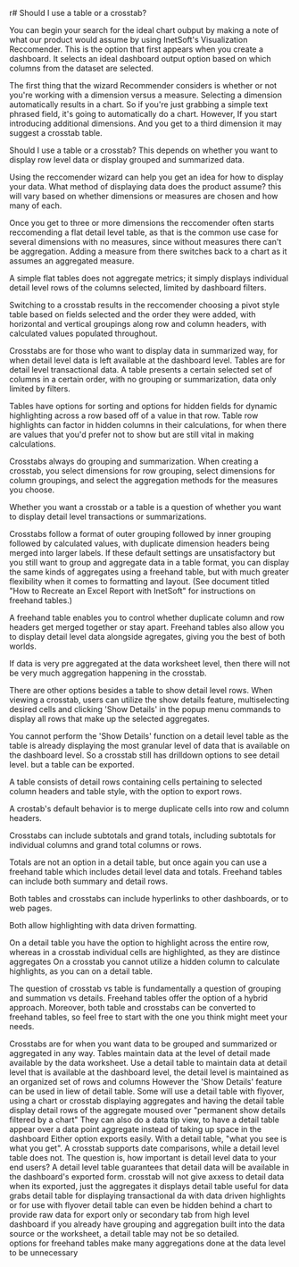 r# Should I use a table or a crosstab?

 You can begin your search for the ideal chart oubput by making a note of what our product would assume by using InetSoft's Visualization Reccomender. This is the option that first appears when you create a dashboard. It selects an ideal dashboard output option based on which columns from the dataset are selected. 
 
 The first thing that the wizard Recommender considers is whether or not you're working with a dimension versus a measure. Selecting a dimension automatically results in a chart. So if you're just grabbing a simple text phrased field, it's going to automatically do a chart. However, If you start introducing additional dimensions. And you get to a third dimension it may suggest a crosstab table.


Should I use a table or a crosstab? This depends on whether you want to display row level data or display grouped and summarized data.

Using the reccomender wizard can help you get an idea for how to display your data. What method of displaying data does the product assume? this will vary based on whether dimensions or measures are chosen and how many of each.

Once you get to three or more dimensions the reccomender often starts reccomending a flat detail level table, as that is the common use case for several dimensions with no measures, since without measures there can't be aggregation. Adding a measure from there switches back to a chart as it assumes an aggregated measure.

A simple flat tables does not aggregate metrics; it simply displays individual detail level rows of the columns selected, limited by dashboard filters.

Switching to a crosstab results in the reccomender choosing a pivot style table based on fields selected and the order they were added, 
with horizontal and vertical groupings along row and column headers, with calculated values populated throughout.

Crosstabs are for those who want to display data in summarized way, for when detail level data is left available at the dashboard level.
Tables are for detail level transactional data. A table presents a certain selected set of columns in a certain order, with no grouping or summarization, data only limited by filters.

Tables have options for sorting and options for hidden fields for dynamic highlighting across a row based off of a value in that row. Table row highlights can factor in hidden columns in their calculations, for when there are values that you'd prefer not to show but are still vital in making calculations.

Crosstabs always do grouping and summarization. When creating a crosstab, you select dimensions for row grouping, select dimensions for column groupings, and select the aggregation methods for the measures you choose.

Whether you want a crosstab or a table is a question of whether you want to display detail level transactions or summarizations.

Crosstabs follow a format of outer grouping followed by inner grouping  followed by calculated values,  with duplicate dimension headers being merged into larger labels. If these default settings are unsatisfactory but you still want to group and aggregate data in a table format, you can display the same kinds of aggregates using a freehand table, but with much greater flexibility when it comes to formatting and layout. (See document titled "How to Recreate an Excel Report with InetSoft" for instructions on freehand tables.)

A freehand table enables you to control whether duplicate column and row headers get merged together or stay apart. Freehand tables also allow you to display detail level data alongside agregates, giving you the best of both worlds. 

If data is very pre aggregated at the data worksheet level, then there will not be very much aggregation happening in the crosstab.

There are other options besides a table to show detail level rows. When viewing a crosstab, users can utilize the show details feature, multiselecting desired cells and clicking 'Show Details' in the popup menu commands to  display all rows that make up the selected aggregates.

You cannot perform the 'Show Details' function on a detail level table as the table is already displaying the most granular level of data that is available on the dashboard level. So a crosstab still has drilldown options to see detail level. but a table can be exported.

A table consists of detail rows containing cells pertaining to selected column headers and table style, with the option to export rows.

A crostab's default behavior is to merge  duplicate cells into  row and column headers.

Crosstabs can include subtotals and grand totals, including subtotals for individual columns and grand total columns or rows.


Totals are not an option in a detail table, but once again you can use a freehand table which includes detail level data and totals. Freehand tables can include both summary and detail rows.

Both tables and crosstabs can include hyperlinks to other dashboards, or to web pages.

Both allow highlighting with data driven formatting.

On a detail table you have the option to highlight across the entire row, whereas in a crosstab individual cells are highlighted, as they are distince aggregates
On a crosstab you cannot utilize a hidden column to calculate highlights, as you can on a detail table.

The question of crosstab vs table is fundamentally a question of grouping and summation vs details. Freehand tables offer the option of a hybrid approach. Moreover, both table and crosstabs can be converted to freehand tables, so feel free to start with the one you think might meet your needs.

Crosstabs are for when you want data to be grouped and summarized or aggregated in any way.
Tables maintain data at the level of detail made available by the data worksheet.
Use a detail table  to maintain data at detail level that is available at the dashboard level, the detail level is maintained as an organized set of rows and columns
However the 'Show Details' feature can be used in liew of detail table.
Some will use a detail table with flyover, using a chart or crosstab displaying aggregates and having the detail table display detail rows of the aggregate moused over "permanent show details filtered by a chart"
They can also do a data tip view, to have a detail table appear over a data point aggregate instead of taking up space in the dashboard
Either option exports easily.
With a detail table,  "what you see is what you get".
A crosstab supports date comparisons, while a detail level table does not.
The question is, how important is detail level data to your end users? A detail level table guarantees that detail data will be available in the dashboard's exported form.
crosstab will not give axxess to detail data when its exported, just the aggregates it displays
detail table useful for data grabs
detail table for displaying transactional da with data driven highlights or for use with flyover
detail table can even be hidden behind a chart to provide raw data for export only or secondary tab from high level dashboard
if you already have grouping and aggregation built into the data source or the worksheet, a detail table may not be so detailed.  
options for freehand tables make many aggregations done at the data level to be unnecessary
